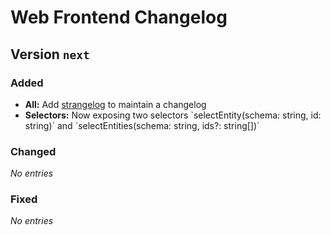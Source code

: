 # Web Frontend Changelog

## Version `next`

### Added
- **All:** Add [strangelog](https://github.com/neXenio/strangelog) to maintain a changelog
- **Selectors:** Now exposing two selectors &#x60;selectEntity(schema: string, id: string)&#x60; and &#x60;selectEntities(schema: string, ids?: string[])&#x60;

### Changed
_No entries_

### Fixed
_No entries_

